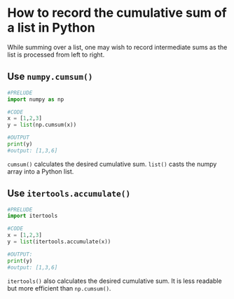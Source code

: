 # How to record the cumulative sum of a list in Python

While summing over a list, one may wish to record intermediate sums as the list is processed from left to right.

## Use `numpy.cumsum()`

```python
#PRELUDE
import numpy as np 

#CODE
x = [1,2,3]
y = list(np.cumsum(x))

#OUTPUT
print(y)
#output: [1,3,6]
```
`cumsum()` calculates the desired cumulative sum. `list()` casts the numpy array into a Python list.

## Use `itertools.accumulate()`

```python
#PRELUDE
import itertools

#CODE
x = [1,2,3]
y = list(itertools.accumulate(x))

#OUTPUT:
print(y)
#output: [1,3,6]
```
`itertools()` also calculates the desired cumulative sum. It is less readable but more efficient than `np.cumsum()`.
